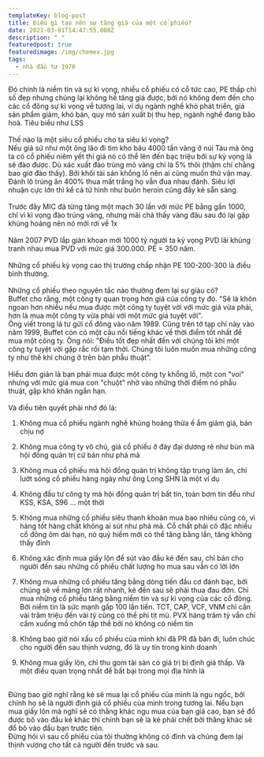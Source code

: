 ```yaml
---
templateKey: blog-post
title: Điều gì tạo nên sự tăng giá của một cổ phiếu?
date: 2021-03-01T14:47:55.000Z
description: " "
featuredpost: true
featuredimage: /img/chemex.jpg
tags:
  - nhà đầu tư 1970
---
```

Đó chính là niềm tin và sự kì vọng, nhiều cổ phiếu có cổ tức cao, PE thấp chỉ số đẹp nhưng chúng lại không hề tăng giá được, bởi nó không đem đến cho các cổ đông sự kì vọng về tương lai, ví dụ ngành nghề khó phát triển, giá sản phẩm giảm, khó bán, quy mô sản xuất bị thu hẹp, ngành nghề đang bão hoà. Tiêu biểu như LSS\
\
Thế nào là một siêu cổ phiếu cho ta siêu kì vọng?\
Nếu giả sử như một ông lão đi tìm kho báu 4000 tấn vàng ở núi Tàu mà ông ta có cổ phiếu niêm yết thì giá nó có thể lên đến bạc triệu bởi sự kỳ vọng là sẽ đào được. Dù xác xuất đào trùng mỏ vàng chỉ là 5% thôi (thậm chí chằng bao giờ đào thấy). Bởi khối tài sản khổng lồ nên ai cũng muốn thử vận may. Đánh lô trúng ăn 400% thua mất trắng họ vẫn đua nhau đánh. Siêu lợi nhuận cực lớn thì kể cả tử hình như buôn heroin cũng đầy kẻ sẵn sàng.\
\
Trước đây MIC đã từng tăng một mạch 30 lần với mức PE bằng gần 1000, chỉ vì kì vọng đào trúng vàng, nhưng mãi chả thấy vàng đâu sau đó lại gặp khủng hoảng nên nó mới rơi về 1x\
\
Năm 2007 PVD lắp giàn khoan mới 1000 tỷ người ta kỳ vọng PVD lãi khủng tranh nhau mua PVD với mức giá 300.000. PE = 350 năm.\
\
Những cổ phiếu kỳ vọng cao thị trường chấp nhận PE 100-200-300 là điều bình thường.\
\
Những cổ phiếu theo nguyên tắc nào thường đem lại sự giàu có?\
Buffet cho rằng, một công ty quan trọng hơn giá của công ty đó. "Sẽ là khôn ngoan hơn nhiều nếu mua được một công ty tuyệt vời với mức giá vừa phải, hơn là mua một công ty vừa phải với một mức giá tuyệt vời".\
Ông viết trong lá tư gửi cổ đông vào năm 1989. Cũng trên tờ tạp chí này vào năm 1999, Buffet còn có một câu nổi tiếng khác về thời điểm tốt nhất để mua một công ty. Ông nói: "Điều tốt đẹp nhất đến với chúng tôi khi một công ty tuyệt vời gặp rắc rối tạm thời. Chúng tôi luôn muốn mua những công ty như thế khi chúng ở trên bàn phẫu thuật".\
\
Hiểu đơn giản là bạn phải mua được một công ty khổng lồ, một con "voi" nhưng với mức giá mua con "chuột" nhờ vào những thời điểm nó phẫu thuật, gặp khó khăn ngắn hạn.\
\
Và điều tiên quyết phải nhớ đó là:

1. Không mua cổ phiếu ngành nghề khủng hoảng thừa ế ẩm giảm giá, bán chịu nợ

2. Không mua công ty vô chủ, giá cổ phiếu ở đáy đại dương rẻ như bùn mà hội đồng quản trị cứ bán như phá mả

3. Không mua cổ phiếu mà hội đồng quản trị không tập trung làm ăn, chỉ lướt sóng cổ phiếu hàng ngày như ông Long SHN là một ví dụ

4. Không đầu tư công ty mà hội đồng quản trị bất tín, toàn bơm tin đểu như KSS, KSA, S96 ... một thời

5. Không mua những cổ phiếu siêu thanh khoản mua bao nhiêu cũng có, vì hàng tốt hàng chất không ai sút như phá mả. Cổ chất phải cô đặc nhiều cổ đông ôm dài hạn, nó quý hiếm mới có thể tăng bằng lần, tăng không thấy đỉnh

6. Không xác định mua giấy lộn để sút vào đầu kẻ đến sau, chỉ bán cho người đến sau những cổ phiếu chất lượng họ mua sau vẫn có lời lớn

7. Không mua những cổ phiếu tăng bằng dòng tiền đầu cơ đánh bạc, bởi chúng sẽ về máng lợn rất nhanh, kẻ đến sau sẽ phải thua đau đớn. Chỉ mua những cổ phiếu tăng bằng niềm tin và sự kì vọng của các cổ đông. Bởi niềm tin là sức mạnh gấp 100 lần tiền. TCT, CAP, VCF, VNM chỉ cần vài trăm triệu đến vài tỷ cũng có thể phi tịt mù. PVX hàng trăm tỷ vẫn chỉ cắm xuống mồ chôn tập thể bởi nó không có niềm tin

8. Không bao giờ nói xấu cổ phiếu của mình khi đã PR đã bán đi, luôn chúc cho người đến sau thịnh vượng, đó là uy tín trong kinh doanh

9. Không mua giấy lộn, chỉ thu gom tài sản có giá trị bị định giá thấp. Và một điều quan trọng nhất để bất bại trong mọi địa hình là

\
Đừng bao giờ nghĩ rằng kẻ sẽ mua lại cổ phiếu của mình là ngu ngốc, bởi chính họ sẽ là người định giá cổ phiếu của mình trong tương lai. Nếu bạn mua giấy lộn mà nghĩ sẽ có thằng khác ngu mua của bạn giá cao, bạn sẽ đổ được bô vào đầu kẻ khác thi chính bạn sẽ là kẻ phải chết bởi thằng khác sẽ đổ bô vào đầu bạn trước tiên.\
Đừng hỏi vì sau cổ phiếu của tôi thường không có đỉnh và chúng đem lại thịnh vượng cho tất cả người đến trước và sau.